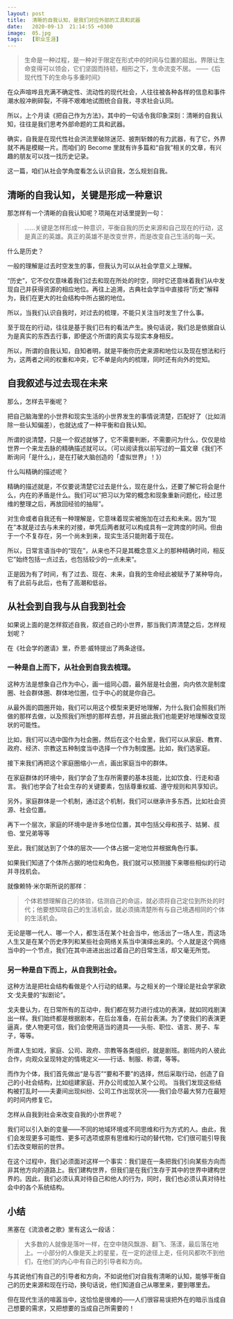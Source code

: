 ```yaml
---
layout: post
title:  清晰的自我认知，是我们对应外部的工具和武器
date:   2020-09-13  21:14:55 +0300
image:  05.jpg
tags:   [职业生涯]
---
```


> 生命是一种过程，是一种对于限定在形式中的时间与位置的超出。界限让生命变得可以领会，它们坚固而持韧，相形之下，生命流变不居。
——《后现代性下的生命与多重时间》

在众声喧哗且充满不确定性、流动性的现代社会，人往往被各种各样的信息和事件潮水般冲刷碎裂，不得不艰难地试图统合自我，寻求社会认同。

所以，上个月读《把自己作为方法》，其中的一句话令我印象深刻：清晰的自我认知，往往是我们思考外部命题的工具和武器。

确实，自我是在现代性社会洪流里破除迷茫、披荆斩棘的有力武器，有了它，外界就不再是模糊一片。而咱们的 Become 里就有许多篇和“自我”相关的文章，有兴趣的朋友可以找一找历史记录。

这一篇，咱们从社会学角度看怎么认识自我，怎么规划自我。

## 清晰的自我认知，关键是形成一种意识

那怎样有一个清晰的自我认知呢？项飚在对话里提到一句：

>……关键是怎样形成一种意识，平衡自我的历史来源和自己现在的行动，这是真正的英雄。真正的英雄不是改变世界，而是改变自己生活的每一天。

什么是历史？

一般的理解是过去时空发生的事，但我认为可以从社会学意义上理解。

“历史”，它不仅仅意味着我们过去和现在所处的时空，同时它还意味着我们从中发现自己并获得资源的相应地位。再往上追溯，古典社会学当中直接将“历史”解释为，我们在更大的社会结构中所占据的地位。

所以，当我们认识自我时，对过去的梳理，不能只关注当时发生了什么事。

至于现在的行动，往往是基于我们已有的看法产生。换句话说，我们总是依据自认为是真实的东西去行事，即便这个所谓的真实与现实本身相反。

所以，所谓的自我认知，自知者明，就是平衡你历史来源和地位以及现在想法和行为，这两者之间的权重和冲突，它不单是向内的梳理，同时还有向外的觉知。


## 自我叙述与过去现在未来

那么，怎样去平衡呢？

把自己脑海里的小世界和现实生活的小世界发生的事情说清楚，匹配好了（比如消除一些认知偏差），也就达成了一种平衡和自我认知。

所谓的说清楚，只是一个叙述就够了，它不需要判断，不需要问为什么，仅仅是给世界一个来龙去脉的精确描述就可以。（可以阅读我以前写过的一篇文章《我们不断询问「是什么」，是在打破大脑创造的「虚拟世界」！》）

什么叫精确的描述呢？

精确的描述就是，不仅要说清楚它过去是什么，现在是什么，还要了解它将会是什么，内在的矛盾是什么。我们可以“把习以为常的概念和现象重新问题化，经过思维的整理之后，再放回经验的抽屉”。

对生命或者自我还有一种理解是，它意味着现实被施加在过去和未来。因为“现在”本就是过去与未来的对接，单凭后两者就可以构成具有一定跨度的时间。但由于一个不复存在，另一个尚未到来，现实生活只能附着于现在。

所以，日常言语当中的“现在”，从来也不只是其概念意义上的那种精确时间，相反它”始终包括一点过去，也包括较少的一点未来“。

正是因为有了时间，有了过去、现在、未来，自我的生命经此被赋予了某种导向，有了此前与此后，也有了高潮和低谷。

##  从社会到自我与从自我到社会

如果说上面的是怎样叙述自我，叙述自己的小世界，那当我们弄清楚之后，怎样规划呢？

在《社会学的邀请》里，乔恩·威特提出了两条途径。

### 一种是自上而下，从社会到自我去梳理。

这种方法是想象自己作为中心，画一组同心圆，最外层是社会圈，向内依次是制度圈、社会群体圈、群体地位圈，位于中心的就是你自己。

从最外面的圆圈开始，我们可以用这个模型来更好地理解，为什么我们会照我们所做的那样去做，以及照我们所想的那样去想，并且据此我们也能更好地理解改变现状的可能性。

比如，我们可以选中国作为社会圈，然后在这个社会里，我们可以从家庭、教育、政府、经济、宗教这五种制度当中选择一个作为制度圈。比如，我们选家庭。

接下来我们再把这个家庭圈缩小一点，画出家庭当中的群体。

在家庭群体的环境中，我们学会了生存所需要的基本技能，比如饮食、行走和语言。 我们也学会了社会生存的关键要素，包括尊重权威、遵守规则和共享知识。

另外，家庭群体是一个机制，通过这个机制，我们可以继承许多东西，比如社会资源、社会位置。

再下一个层次，家庭的环境中是许多地位位置，其中包括父母和孩子、姑舅、叔伯、堂兄弟等等

至此，我们就达到了个体的层次——个体占据一定地位并根据角色行事。

如果我们知道了个体所占据的地位和角色，我们就可以预测接下来哪些相似的行动并寻找机会。

就像赖特·米尔斯所说的那样：

>个体若想理解自己的体验，估测自己的命运，就必须将自己定位到所处的时代；他要想知晓自己的生活机会，就必须搞清楚所有与自己境遇相同的个体的生活机会。

无论是哪一代人、哪一个人，都生活在某个社会当中，他活出了一场人生，而这场人生又是在某个历史序列和某些社会网络关系当中演绎出来的。个人就是这个网络当中的一个节点，我们在其中进进出出过着自己的日常生活，却又毫无所觉。

### 另一种是自下而上，从自我到社会。

这种方法是把社会结构看做是个人行动的结果。与之相关的一个理论是社会学家欧文·戈夫曼的“拟剧论”。
 
戈夫曼认为，在日常所有的互动中，我们都在努力进行成功的表演，就如同戏剧演出一样。我们始终都是根据剧本，在后台准备，在前台表演。为了使我们的表演更逼真，使人物更可信，我们会使用适当的道具——头衔、职位、语言、房子、车子，等等。

所谓人生如戏，家庭、公司、政府、宗教等各类组织，就是剧班。剧班内的人彼此合作，向观众呈现特定的情境定义——行话、制服、称谓，等等。

而作为个体，我们首先做出“是与否”“要和不要”的选择，然后采取行动，创造了自己的小社会结构，比如组建家庭、开办公司或加入某个公司。
当我们发现这些结构被打乱时——夫妻间出现纠纷、公司工作出现状况——我们会尽最大努力在最短的时间内修复它。

怎样从自我到社会来改变自我的小世界呢？

我们可以引入新的变量——不同的地域环境或不同思维和行为方式的人。由此，我们会发现更多可能性、更多可选项或原有思维和行动的替代物，它们很可能引导我们去改变眼前的世界。

在这个过程中，我们必须面对这样一个事实：我们是在一条把我们引向某些方向而非其他方向的道路上。我们建构世界，但我们是在我们生存于其中的世界中建构世界的。因此，我们必须认真对待自己和他人的行为，同时，我们也必须认真对待社会中的各个系统结构。

## 小结
黑塞在《流浪者之歌》里有这么一段话：

> 大多数的人就像是落叶一样，在空中随风飘游、翻飞、荡漾，最后落在地上。一小部分的人像是天上的星星，在一定的途径上走，任何风都吹不到他们，在他们的内心中有自己的引导者和方向。 

与其说他们有自己的引导者和方向，不如说他们对自我有清晰的认知，能够平衡自己的历史来源和现在行动，换句话说，他们知道自己从哪里来，要到哪里去。

但在现代生活的喧嚣当中，这恰恰是很难的——人们很容易误把外在的暗示当成自己想要的需求，又把想要的当成自己所需要的！

